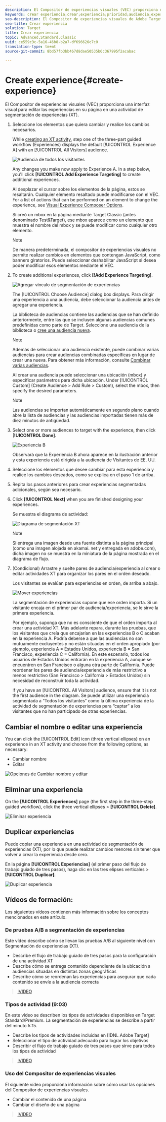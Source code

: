```yaml
---
description: El Compositor de experiencias visuales (VEC) proporciona una interfaz visual para editar las experiencias en su página en una actividad de segmentación de experiencias (XT).
keywords: crear experiencia;crear;experiencia;prioridad;audiencia;experiencia;compositor de experiencias visuales
seo-description: El Compositor de experiencias visuales de Adobe Target (VEC) proporciona una interfaz visual para editar las experiencias en su página en una actividad de segmentación de experiencias (XT).
seo-title: Crear experiencia
solution: Target
title: Crear experiencia
topic: Advanced,Standard,Classic
uuid: ce559c3c-5a16-46b8-b2a7-df696626c7c0
translation-type: tm+mt
source-git-commit: 8bd57fb3bb467d8dae50535b6c367995f2acabac

---
```



# Create experience{#create-experience}

El Compositor de experiencias visuales (VEC) proporciona una interfaz visual para editar las experiencias en su página en una actividad de segmentación de experiencias (XT).

1. Seleccione los elementos que quiera cambiar y realice los cambios necesarios.

   While [creating an XT activity](/help/c-activities/t-experience-target/t-xt-create/xt-create.md), step one of the three-part guided workflow (Experiences) displays the default [!UICONTROL Experience A] with an [!UICONTROL All Visitors] audience.

   ![Audiencia de todos los visitantes](/help/c-activities/t-experience-target/t-xt-create/assets/all-visitors.png)

   Any changes you make now apply to Experience A. In a step below, you'll click **[!UICONTROL Add Experience Targeting]** to create additional experiences.

   Al desplazar el cursor sobre los elementos de la página, estos se resaltarán. Cualquier elemento resaltado puede modificarse con el VEC. For a list of actions that can be performed on an element to change the experience, see [Visual Experience Composer Options](/help/c-experiences/c-visual-experience-composer/viztarget-options.md).

   Si creó un mbox en la página mediante Target Classic (antes denominado Test&amp;Target), ese mbox aparece como un elemento que muestra el nombre del mbox y se puede modificar como cualquier otro elemento.

   >[!NOTE]
   >
   >De manera predeterminada, el compositor de experiencias visuales no permite realizar cambios en elementos que contengan JavaScript, como banners giratorios. Puede seleccionar deshabilitar JavaScript si desea poder modificar esos elementos mediante el VEC.

1. To create additional experiences, click **[!Add Experience Targeting]**.

   ![Agregar vínculo de segmentación de experiencias](/help/c-activities/t-experience-target/t-xt-create/assets/add-experience-targeting.png)

   The [!UICONTROL Choose Audience] dialog box displays. Para dirigir una experiencia a una audiencia, debe seleccionar la audiencia antes de agregar una experiencia.

   La biblioteca de audiencias contiene las audiencias que se han definido anteriormente, entre las que se incluyen algunas audiencias comunes predefinidas como parte de Target. Seleccione una audiencia de la biblioteca o  [cree una audiencia nueva](../../../c-target/c-audiences/audiences.md#concept_65BE870D290E412D8BBF557EEA67C271). 

   >[!NOTE]
   >
   >Además de seleccionar una audiencia existente, puede combinar varias audiencias para crear audiencias combinadas específicas en lugar de crear una nueva. Para obtener más información, consulte [Combinar varias audiencias](../../../c-target/combining-multiple-audiences.md#concept_A7386F1EA4394BD2AB72399C225981E5).

   Al crear una audiencia puede seleccionar una ubicación (mbox) y especificar parámetros para dicha ubicación. Under [!UICONTROL Custom] (Create Audience &gt; Add Rule &gt; Custom), select the mbox, then specify the desired parameters.

   >[!NOTE]
   >
   >Las audiencias se importan automáticamente en segundo plano cuando abre la lista de audiencias y las audiencias importadas tienen más de diez minutos de antigüedad.

1. Select one or more audiences to target with the experience, then click **[!UICONTROL Done]**.

   ![Experiencia B](/help/c-activities/t-experience-target/t-xt-create/assets/experience-b.png)

   Observará que la Experiencia B ahora aparece en la ilustración anterior y esta experiencia está dirigida a la audiencia de Visitantes de EE. UU.

1. Seleccione los elementos que desee cambiar para esta experiencia y realice los cambios deseados, como se explica en el paso 1 de arriba.

1. Repita los pasos anteriores para crear experiencias segmentadas adicionales, según sea necesario.

1. Click **[!UICONTROL Next]** when you are finished designing your experiences.

   Se muestra el diagrama de actividad:

   ![Diagrama de segmentación XT](/help/c-activities/t-experience-target/t-xt-create/assets/xt_diagram-new.png)

   >[!NOTE]
   >
   >Si entrega una imagen desde una fuente distinta a la página principal (como una imagen alojada en akamai. net y entregada en adobe.com), dicha imagen no se muestra en la miniatura de la página mostrada en el diagrama de flujo.

1. (Condicional) Arrastre y suelte pares de audiencia/experiencia al crear o editar actividades XT para organizar los pares en el orden deseado.

   Los visitantes se evalúan para experiencias en orden, de arriba a abajo.

   ![Mover experiencias](/help/c-activities/t-experience-target/t-xt-create/assets/move_experiences-new.png)

   La segmentación de experiencias supone que ese orden importa. Si un visitante encaja en el primer par de audiencia/experiencia, se le sirve la primera experiencia.

   Por ejemplo, suponga que no es consciente de que el orden importa al crear una actividad XT. Más adelante repara, durante las pruebas, que los visitantes que creía que encajarían en las experiencias B o C acaban en la experiencia A. Podría deberse a que las audiencias no son mutuamente excluyentes y no están situadas en el orden apropiado (por ejemplo, experiencia A = Estados Unidos, experiencia B = San Francisco, experiencia C = California). En este escenario, todos los usuarios de Estados Unidos entrarán en la experiencia A, aunque se encuentren en San Francisco o alguna otra parte de California. Puede reordenar los pares de audiencia/experiencia de más restrictivo a menos restrictivo (San Francisco &gt; California &gt; Estados Unidos) sin necesidad de reconstruir toda la actividad.

   If you have an [!UICONTROL All Visitors] audience, ensure that it is not the first audience in the diagram. Se puede utilizar una experiencia segmentada a “Todos los visitantes” como la última experiencia de la actividad de segmentación de experiencias para “captar” a los visitantes que no han participado de otras experiencias.

## Cambiar el nombre o editar una experiencia

You can click the [!UICONTROL Edit] icon (three vertical ellipses) on an experience in an XT activity and choose from the following options, as necessary:

* Cambiar nombre
* Editar

![Opciones de Cambiar nombre y editar](/help/c-activities/t-experience-target/t-xt-create/assets/experience_edit-new.png)

## Eliminar una experiencia

On the **[!UICONTROL Experiences]** page (the first step in the three-step guided workflow), click the three vertical ellipses &gt; **[!UICONTROL Delete]**.

![Eliminar experiencia](/help/c-activities/t-experience-target/t-xt-create/assets/delete-experience.png)

## Duplicar experiencias

Puede copiar una experiencia en una actividad de segmentación de experiencias (XT), por lo que puede realizar cambios menores sin tener que volver a crear la experiencia desde cero.

En la página **[!UICONTROL Experiencias]** (el primer paso del flujo de trabajo guiado de tres pasos), haga clic en las tres elipses verticales &gt; **[!UICONTROL Duplicar]**.

![Duplicar experiencia](/help/c-activities/t-experience-target/t-xt-create/assets/duplicate_experience-new.png)

## Vídeos de formación:

Los siguientes vídeos contienen más información sobre los conceptos mencionados en este artículo.

### De pruebas A/B a segmentación de experiencias

Este vídeo describe cómo se llevan las pruebas A/B al siguiente nivel con Segmentación de experiencias (XT).

* Describe el flujo de trabajo guiado de tres pasos para la configuración de una actividad XT
* Describe cómo se entrega contenido dependiente de la ubicación a audiencias situadas en distintas zonas geográficas
* Describe cómo se reordenan las experiencias para asegurar que cada contenido se envíe a la audiencia correcta

>[!VIDEO](https://video.tv.adobe.com/v/22418/?captions=spa)

### Tipos de actividad (9:03)

En este vídeo se describen los tipos de actividades disponibles en Target Standard/Premium. La segmentación de experiencias se describe a partir del minuto 5:15.

* Describe los tipos de actividades incluidas en [!DNL Adobe Target]
* Seleccionar el tipo de actividad adecuado para lograr los objetivos
* Describir el flujo de trabajo guiado de tres pasos que sirve para todos los tipos de actividad

>[!VIDEO](https://video.tv.adobe.com/v/17386?captions=spa)

### Uso del Compositor de experiencias visuales

El siguiente vídeo proporciona información sobre cómo usar las opciones del Compositor de experiencias visuales.

* Cambiar el contenido de una página
* Cambiar el diseño de una página

>[!VIDEO](https://video.tv.adobe.com/v/17399?captions=spa)